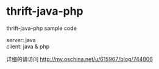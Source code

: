 # thrift-java-php
thrift-java-php sample code

server: java
<br/>client:  java & php

详细的请访问 http://my.oschina.net/u/615967/blog/744806
